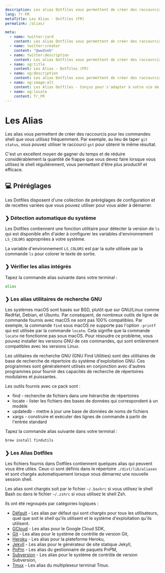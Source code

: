 ```yaml
---
description: Les alias Dotfiles vous permettent de créer des raccourcis pour les commandes shell que vous utilisez fréquemment.
lang: fr-FR
metaTitle: Les Alias - Dotfiles (FR)
permalink: /alias/

meta:
  - name: twitter:card
    content: Les alias Dotfiles vous permettent de créer des raccourcis pour les commandes shell que vous utilisez fréquemment.
  - name: twitter:creator
    content: "@wwdseb"
  - name: twitter:description
    content: Les alias Dotfiles vous permettent de créer des raccourcis pour les commandes shell que vous utilisez fréquemment.
  - name: og:title
    content: Les Alias - Dotfiles (FR)
  - name: og:description
    content: Les alias Dotfiles vous permettent de créer des raccourcis pour les commandes shell que vous utilisez fréquemment.
  - name: og:image:alt
    content: Les Alias Dotfiles - Conçus pour s'adapter à votre vie de shell
  - name: og:locale
    content: fr_FR
---
```


# Les Alias

Les alias vous permettent de créer des raccourcis pour les commandes shell que
vous utilisez fréquemment. Par exemple, au lieu de taper `git status`, vous
pouvez utiliser le raccourci `gst` pour obtenir le même résultat.

C'est un excellent moyen de gagner du temps et de réduire considérablement la
quantité de frappe que vous devez faire lorsque vous utilisez le shell
régulièrement, vous permettant d'être plus productif et efficace.

## 💻 Préréglages

Les Dotfiles disposent d'une collection de préréglages de configuration et de
recettes variées que vous pouvez utiliser pour vous aider à démarrer.

### ❯ Détection automatique du système

Les Dotfiles contiennent une fonction utilitaire pour détecter la version de
`ls` qui est disponible afin d'aider à configurer les variables d'environnement
`LS_COLORS` appropriées à votre système.

La variable d'environnement `LS_COLORS` est par la suite utilisée par la
commande `ls` pour colorer le texte de sortie.

### ❯ Vérifier les alias intégrés

Tapez la commande alias suivante dans votre terminal :

```bash
alias
```

### ❯ Les alias utilitaires de recherche GNU

Les systèmes macOS sont basés sur BSD, plutôt que sur GNU/Linux comme RedHat,
Debian, et Ubuntu. Par conséquent, de nombreux outils de ligne de commande
fournis avec macOS ne sont pas 100% compatibles. Par exemple, la commande `find`
sous macOS ne supporte pas l'option `-printf` qui est utilisée par la commande
`locate`. Cela signifie que la commande `locate` ne fonctionne pas sous macOS.
Pour résoudre ce problème, vous pouvez installer les versions GNU de ces
commandes, qui sont entièrement compatibles avec les versions Linux.

Les utilitaires de recherche GNU (GNU Find Utilities) sont des utilitaires de
base de recherche de répertoire du système d'exploitation GNU. Ces programmes
sont généralement utilisés en conjonction avec d'autres programmes pour fournir
des capacités de recherche de répertoires modulaires et puissantes.

Les outils fournis avec ce pack sont :

- find - recherche de fichiers dans une hiérarchie de répertoires
- locate - lister les fichiers des bases de données qui correspondent à un
  modèle
- updatedb - mettre à jour une base de données de noms de fichiers
- xargs - construire et exécuter des lignes de commande à partir de l'entrée
  standard

Tapez la commande alias suivante dans votre terminal :

```bash
brew install findutils
```

### ❯ Les Alias Dotfiles

Les fichiers fournis dans Dotfiles contiennent quelques alias qui peuvent vous
être utiles. Ceux-ci sont définis dans le répertoire `./dist/lib/aliases` et
sont chargés automatiquement lorsque vous démarrez une nouvelle session shell.

Les alias sont chargés soit par le fichier `~/.bashrc` si vous utilisez le
shell Bash ou dans le fichier `~/.zshrc` si vous utilisez le shell Zsh.

Ils ont été regroupés par catégories logiques :

- [Défault][default-url] - Les alias par défaut qui sont chargés pour tous les
  utilisateurs, quel que soit le shell qu'ils utilisent et le système
  d'exploitation qu'ils utilisent.
- [GCloud][gcloud-url] - Les alias pour le Google Cloud SDK,
- [Git][git-url] - Les alias pour le système de contrôle de version Git,
- [Heroku][heroku-url] - Les alias pour la plateforme Heroku,
- [Jekyll][jekyll-url] - Les alias pour le générateur de site statique Jekyll,
- [PnPm][pnpm-url] - Les alias du gestionnaire de paquets PnPM,
- [Subversion][subversion-url] - Les alias pour le système de contrôle de
  version Subversion,
- [Tmux][tmux-url] - Les alias du multiplexeur terminal Tmux.

[default-url]: ./default/
[gcloud-url]: ./gcloud/
[git-url]: ./git/
[heroku-url]: ./heroku/
[jekyll-url]: ./jekyll/
[pnpm-url]: ./pnpm/
[subversion-url]: ./subversion/
[tmux-url]: ./tmux/
